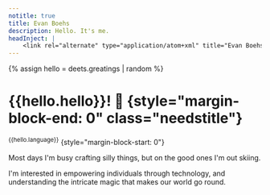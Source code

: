 ```yaml
---
notitle: true
title: Evan Boehs
description: Hello. It's me.
headInject: |
    <link rel="alternate" type="application/atom+xml" title="Evan Boehs in the blog" href="/in/blog.xml" />
---
```


{% assign hello = deets.greatings | random %}

# {{hello.hello}}! 👋 {style="margin-block-end: 0" class="needstitle"}

<sup id="needslang">{{hello.language}}</sup> {style="margin-block-start: 0"}

Most days I'm busy crafting silly things, but on the good ones I'm out skiing.

I'm interested in empowering individuals through technology, and understanding the intricate magic that makes our world go round.
